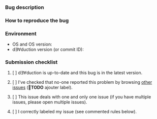 <!-- Any text between such tags will not appear on the issue. -->
<!-- Be sure to have a clear, precise, concise title. -->

### Bug description

<!-- A clear, precise, concise description of your bug. Private-checklist:
- [ ] expected behavior / what you wanted to do;
- [ ] what happened instead / what was the bug;
- [ ] error message (if any);
- [ ] if you are a developper, commit ID and which branch you were on.

Provide any useful information. If helpful, provide any useful media (e.g.
screenshots or code). -->

### How to reproduce the bug

<!-- How to reproduce your issue, step by step. Private-checklist:
- [ ] ordered list of steps.

Provide any useful information. If helpful, provide any useful media (e.g.
screenshots or code). -->

### Environment

- OS and OS version: <!-- (e.g. Windows, macOS, Linux) -->
- d∃∀duction version (or commit ID): 

### Submission checklist

<!-- Do not check an item if you did not do it. -->

1. [ ] d∃∀duction is up-to-date and this bug is in the latest version.
2. [ ] I've checked that no-one reported this problem by browsing [other
   issues](https://github.com/dEAduction/dEAduction/issues) (&#x1F534;**TODO**
   ajouter label).
3. [ ] This issue deals with one and only one issue (if you have multiple
   issues, please open multiple issues).
4. [ ] I correctly labeled my issue (see commented rules below).

   <!-- Issues labels rules. Include one and only one of the following Area
   labels:
   - area::code
   - area::courses files
   - area::docs
   - area::guidelines
   - area::install
   - area::snippets
   - area::teaching
   - area::tests
   - area::tools
   - area::ui

   Include the following Type label:
   - type::bug report
   -->

<!-- THANK YOU, for taking the time to write this issue! -->
